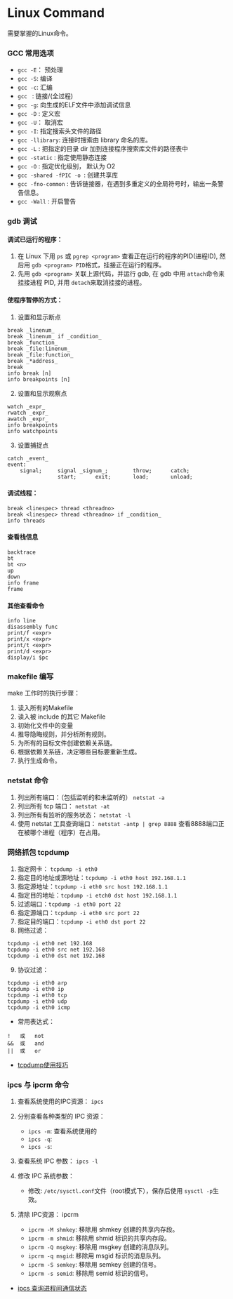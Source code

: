 # Linux Command
需要掌握的Linux命令。 

### GCC 常用选项

- `gcc -E`： 预处理
- `gcc -S`: 编译
- `gcc -c`: 汇编
- `gcc ` : 链接/(全过程)
- `gcc -g`: 向生成的ELF文件中添加调试信息
- `gcc -D` : 定义宏
- `gcc -U`： 取消宏
- `gcc -I`: 指定搜索头文件的路径
- `gcc -llibrary`: 连接时搜索由 library 命名的库。
- `gcc -L` : 把指定的目录 dir 加到连接程序搜索库文件的路径表中
- `gcc -static` : 指定使用静态连接
- `gcc -O` : 指定优化级别， 默认为 O2 
- `gcc -shared -fPIC -o `: 创建共享库
- `gcc -fno-common` : 告诉链接器，在遇到多重定义的全局符号时，输出一条警告信息。
- `gcc -Wall` : 开启警告


### gdb 调试

#### 调试已运行的程序：
1. 在 Linux 下用 `ps` 或 `pgrep <program>` 查看正在运行的程序的PID(进程ID), 然后用 `gdb <program> PID`格式，挂接正在运行的程序。 
2. 先用 `gdb <program>` 关联上源代码，并运行 gdb, 在 gdb 中用 `attach`命令来挂接进程 PID, 并用 `detach`来取消挂接的进程。

#### 使程序暂停的方式：
1. 设置和显示断点
```
break _linenum_
break _linenum_ if _condition_
break _function_
break _file:linenum_
break _file:function_
break _*address_
break
info break [n]
info breakpoints [n]
```

2. 设置和显示观察点
```
watch _expr_
rwatch _expr_
awatch _expr_
info breakpoints
info watchpoints
```

3. 设置捕捉点
```
catch _event_
event: 
	signal;		signal _signum_;		throw;		catch;
				start;		exit;		load;		unload; 	
```

#### 调试线程：

```
break <linespec> thread <threadno>
break <linespec> thread <threadno> if _condition_
info threads
```

#### 查看栈信息
```
backtrace
bt
bt <n>
up
down
info frame
frame
```

#### 其他查看命令
```
info line
disassembly func
print/f <expr>
print/x <expr>
print/t <expr>
print/d <expr>
display/i $pc
```

### makefile 编写

make 工作时的执行步骤：
1. 读入所有的Makefile
2. 读入被 include 的其它 Makefile
3. 初始化文件中的变量
4. 推导隐晦规则，并分析所有规则。 
5. 为所有的目标文件创建依赖关系链。
6. 根据依赖关系链，决定哪些目标要重新生成。
7. 执行生成命令。

### netstat 命令
1. 列出所有端口：（包括监听的和未监听的）
`netstat -a`
2. 列出所有 tcp 端口：
`netstat -at`
3. 列出所有有监听的服务状态：
`netstat -l`
4. 使用 netstat 工具查询端口：
`netstat -antp | grep 8888` 查看8888端口正在被哪个进程（程序）在占用。


### 网络抓包 tcpdump
1. 指定网卡： `tcpdump -i eth0`
2. 指定目的地址或源地址：`tcpdump -i eth0 host 192.168.1.1`
3. 指定源地址：`tcpdump -i eth0 src host 192.168.1.1`
4. 指定目的地址：`tcpdump -i etch0 dst host 192.168.1.1`
5. 过滤端口：`tcpdump -i eth0 port 22`
6. 指定源端口：`tcpdump -i eth0 src port 22`
7. 指定目的端口：`tcpdump -i eth0 dst port 22`
8. 网络过滤：
```
tcpdump -i eth0 net 192.168
tcpdump -i eth0 src net 192.168
tcpdump -i eth0 dst net 192.168
```

9. 协议过滤：
```
tcpdump -i eth0 arp
tcpdump -i eth0 ip
tcpdump -i eth0 tcp
tcpdump -i eth0 udp
tcpdump -i eth0 icmp
```

- 常用表达式：
```
! 	或	not 
&& 	或	and
||	或 	or
```

- [tcpdump使用技巧](http://linuxwiki.github.io/NetTools/tcpdump.html)

### ipcs 与 ipcrm 命令
1. 查看系统使用的IPC资源： `ipcs`
2. 分别查看各种类型的 IPC 资源：
	- `ipcs -m`: 查看系统使用的
	- `ipcs -q`:
	- `ipcs -s`:
3. 查看系统 IPC 参数：
`ipcs -l`

4. 修改 IPC 系统参数：
	- 修改: `/etc/sysctl.conf`文件（root模式下），保存后使用 `sysctl -p`生效。 

5. 清除 IPC资源： ipcrm
	- `ipcrm -M shmkey`:	移除用 shmkey 创建的共享内存段。
	- `ipcrm -m shmid`:		移除用 shmid 标识的共享内存段。
	- `ipcrm -Q msgkey`:	移除用 msgkey 创建的消息队列。 
	- `ipcrm -q msgid`:		移除用 msgid 标识的消息队列。
	- `ipcrm -S semkey`:	移除用 semkey 创建的信号。
	- `ipcrm -s semid`:		移除用 semid 标识的信号。 

- [ipcs 查询进程间通信状态](http://linuxtools-rst.readthedocs.io/zh_CN/latest/tool/ipcs.html)

